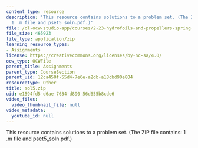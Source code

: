 ```yaml
---
content_type: resource
description: 'This resource contains solutions to a problem set. (The ZIP file contains:
  1 .m file and pset5_soln.pdf.)'
file: /ol-ocw-studio-app/courses/2-23-hydrofoils-and-propellers-spring-2007/e1594fd5d6ae7634d89056d655b8cde6_sol5.zip
file_size: 465923
file_type: application/zip
learning_resource_types:
- Assignments
license: https://creativecommons.org/licenses/by-nc-sa/4.0/
ocw_type: OCWFile
parent_title: Assignments
parent_type: CourseSection
parent_uid: 12ca450f-55d4-7e6e-a2db-a18cbd90e804
resourcetype: Other
title: sol5.zip
uid: e1594fd5-d6ae-7634-d890-56d655b8cde6
video_files:
  video_thumbnail_file: null
video_metadata:
  youtube_id: null
---
```

This resource contains solutions to a problem set. (The ZIP file contains: 1 .m file and pset5_soln.pdf.)